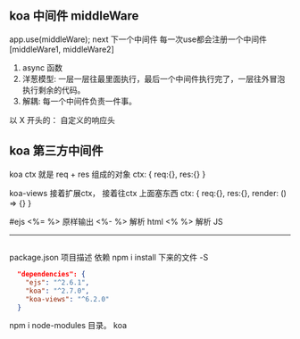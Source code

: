 ## koa 中间件 middleWare 
app.use(middleWare);
next 下一个中间件
每一次use都会注册一个中间件
[middleWare1, middleWare2]

1. async 函数
2. 洋葱模型: 一层一层往最里面执行，最后一个中间件执行完了，一层往外冒泡执行剩余的代码。
3. 解耦: 每一个中间件负责一件事。

以 X 开头的： 自定义的响应头

## koa 第三方中间件
koa ctx 就是 req + res 组成的对象
ctx: {
  req:{},
  res:{}
}

koa-views
接着扩展ctx， 接着往ctx 上面塞东西
ctx: {
  req:{},
  res:{},
  render: () => {}
}

#ejs
<%= %> 原样输出
<%- %> 解析 html
<% %> 解析 JS





--------------------
## 
package.json  项目描述
依赖 npm i install 下来的文件
-S 
```json
  "dependencies": {
    "ejs": "^2.6.1",
    "koa": "^2.7.0",
    "koa-views": "^6.2.0"
  }
```
npm i node-modules 目录。
koa
